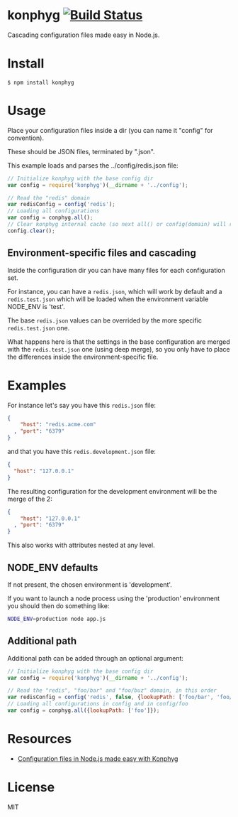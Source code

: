 # konphyg [![Build Status](https://secure.travis-ci.org/pgte/konphyg.png)](http://travis-ci.org/pgte/konphyg)

Cascading configuration files made easy in Node.js.

# Install

    $ npm install konphyg

# Usage

Place your configuration files inside a dir (you can name it "config" for convention).

These should be JSON files, terminated by ".json".

This example loads and parses the ../config/redis.json file:

```js
// Initialize konphyg with the base config dir
var config = require('konphyg')(__dirname + '../config');

// Read the "redis" domain
var redisConfig = config('redis');
// Loading all configurations
var config = conphyg.all();
// Clear konphyg internal cache (so next all() or config(domain) will re-read the files)
config.clear();
```

## Environment-specific files and cascading

Inside the configuration dir you can have many files for each configuration set.

For instance, you can have a `redis.json`, which will work by default and a `redis.test.json` which will be loaded when the environment variable NODE_ENV is 'test'.

The base `redis.json` values can be overrided by the more specific `redis.test.json` one.

What happens here is that the settings in the base configuration are merged with the `redis.test.json` one (using deep merge), so you only have to place the differences inside the environment-specific file.

# Examples

For instance let's say you have this `redis.json` file:

```json
{
    "host": "redis.acme.com"
  , "port": "6379"
}
```

and that you have this `redis.development.json` file:

```json
{
  "host": "127.0.0.1"
}
```

The resulting configuration for the development environment will be the merge of the 2:

```json
{
    "host": "127.0.0.1"
  , "port": "6379"
}
```

This also works with attributes nested at any level.

## NODE_ENV defaults

If not present, the chosen environment is 'development'.

If you want to launch a node process using the 'production' environment you should then do something like:

```bash
NODE_ENV=production node app.js
```

## Additional path

Additional path can be added through an optional argument:

```js
// Initialize konphyg with the base config dir
var config = require('konphyg')(__dirname + '../config');

// Read the "redis", "foo/bar" and "foo/buz" domain, in this order
var redisConfig = config('redis', false, {lookupPath: ['foo/bar', 'foo/buz']});
// Loading all configurations in config and in config/foo
var config = conphyg.all({lookupPath: ['foo']});
```

# Resources

* [Configuration files in Node.js made easy with Konphyg](http://metaduck.com/03-konphyg.html)

# License

MIT
